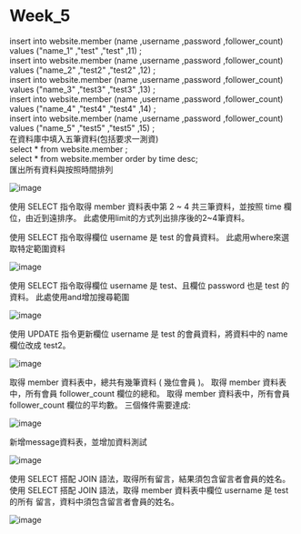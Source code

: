 <h1> Week_5 </h1>


insert into website.member (name ,username ,password ,follower_count) values ("name_1" ,"test" ,"test" ,11) ;  
insert into website.member (name ,username ,password ,follower_count) values ("name_2" ,"test2" ,"test2" ,12) ;  
insert into website.member (name ,username ,password ,follower_count) values ("name_3" ,"test3" ,"test3" ,13) ;  
insert into website.member (name ,username ,password ,follower_count) values ("name_4" ,"test4" ,"test4" ,14) ;  
insert into website.member (name ,username ,password ,follower_count) values ("name_5" ,"test5" ,"test5" ,15) ;  
在資料庫中填入五筆資料(包括要求一測資)  
select * from website.member ;  
select * from website.member order by time desc;  
匯出所有資料與按照時間排列  

![image](https://nash15963.github.io/wehelp-assignments/week_5/img/img_2.png)

使用 SELECT 指令取得 member 資料表中第 2 ~ 4 共三筆資料，並按照 time 欄位，由近到遠排序。
此處使用limit的方式列出排序後的2~4筆資料。

使用 SELECT 指令取得欄位 username 是 test 的會員資料。
此處用where來選取特定範圍資料

![image](https://nash15963.github.io/wehelp-assignments/week_5/img/img_4.png)


使用 SELECT 指令取得欄位 username 是 test、且欄位 password 也是 test 的資料。
此處使用and增加搜尋範圍

![image](https://nash15963.github.io/wehelp-assignments/week_5/img/img_5.png)


使用 UPDATE 指令更新欄位 username 是 test 的會員資料，將資料中的 name 欄位改成 test2。

![image](https://nash15963.github.io/wehelp-assignments/week_5/img/img_6.png)


取得 member 資料表中，總共有幾筆資料 ( 幾位會員 )。
取得 member 資料表中，所有會員 follower_count 欄位的總和。
取得 member 資料表中，所有會員 follower_count 欄位的平均數。
三個條件需要達成:

![image](https://nash15963.github.io/wehelp-assignments/week_5/img/img_7.png)

新增message資料表，並增加資料測試

![image](https://nash15963.github.io/wehelp-assignments/week_5/img/img_8.png)


使用 SELECT 搭配 JOIN 語法，取得所有留言，結果須包含留言者會員的姓名。
使用 SELECT 搭配 JOIN 語法，取得 member 資料表中欄位 username 是 test 的所有
留言，資料中須包含留言者會員的姓名。

![image](https://nash15963.github.io/wehelp-assignments/week_5/img/img_9.png)






